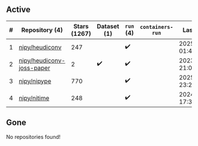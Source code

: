 ## Active
| # | Repository (4) | Stars (1267) | Dataset (1) | `run` (4) | `containers-run` | Last Modified |
| --- | --- | --- | --- | --- | --- | --- |
| 1 | [nipy/heudiconv](https://github.com/nipy/heudiconv) | 247 |  | :heavy_check_mark: |  | 2025-03-25 01:43:58+00:00 |
| 2 | [nipy/heudiconv-joss-paper](https://github.com/nipy/heudiconv-joss-paper) | 2 | :heavy_check_mark: | :heavy_check_mark: |  | 2023-07-17 21:09:07+00:00 |
| 3 | [nipy/nipype](https://github.com/nipy/nipype) | 770 |  | :heavy_check_mark: |  | 2025-03-19 23:23:19+00:00 |
| 4 | [nipy/nitime](https://github.com/nipy/nitime) | 248 |  | :heavy_check_mark: |  | 2024-11-06 17:39:49+00:00 |

## Gone
No repositories found!
